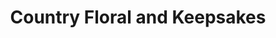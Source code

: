 ---
title: "Country Floral and Keepsakes"
url: /marshall/country-floral-and-keepsakes/
shop: Blumen
---